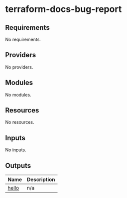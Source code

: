 # terraform-docs-bug-report
<!-- BEGIN_TF_DOCS -->
## Requirements

No requirements.

## Providers

No providers.

## Modules

No modules.

## Resources

No resources.

## Inputs

No inputs.

## Outputs

| Name | Description |
|------|-------------|
| <a name="output_hello"></a> [hello](#output\_hello) | n/a |
<!-- END_TF_DOCS -->
